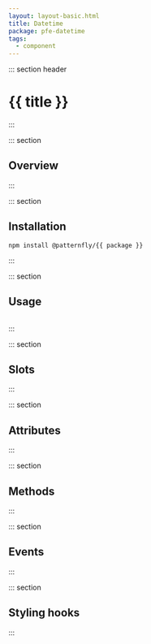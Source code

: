 ```yaml
---
layout: layout-basic.html
title: Datetime
package: pfe-datetime
tags:
  - component
---
```

<script type="module" src="/node_modules/@patternfly/{{ package }}/dist/{{ package }}.min.js"></script>

::: section header
# {{ title }}
:::

::: section
## Overview
:::

::: section
## Installation

```shell
npm install @patternfly/{{ package }}
```
:::

::: section
## Usage

```html

```
:::

::: section
## Slots
:::

::: section
## Attributes
:::

::: section
## Methods
:::

::: section
## Events
:::

::: section
## Styling hooks
:::